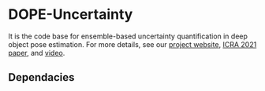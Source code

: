 # DOPE-Uncertainty

It is the code base for ensemble-based uncertainty quantification in deep object pose estimation. For more details, see our [project website](https://sites.google.com/view/fastuq), [ICRA 2021 paper](https://arxiv.org/abs/2011.07748), and [video](https://youtu.be/7g91v6yAYwA).

## Dependacies


